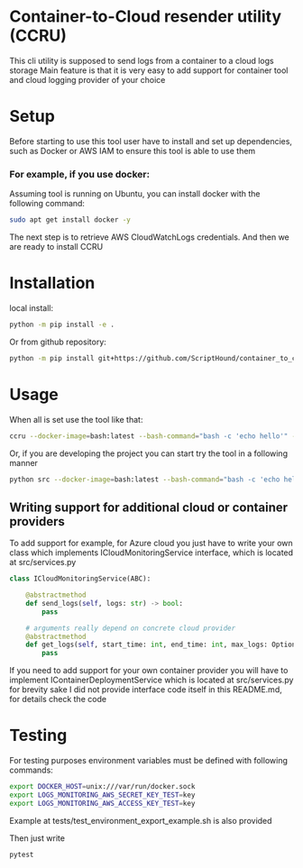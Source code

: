 # Container-to-Cloud resender utility (CCRU)

This cli utility is supposed to send logs from a container to a cloud logs storage
Main feature is that it is very easy to add support for container tool and 
cloud logging provider of your choice

# Setup
Before starting to use this tool user have to install and set up dependencies, such
as Docker or AWS IAM to ensure this tool is able to use them

### For example, if you use docker:
Assuming tool is running on Ubuntu, you can install docker with the following command:
```bash
sudo apt get install docker -y
```
The next step is to retrieve AWS CloudWatchLogs credentials. And then we are ready 
to install CCRU
# Installation

local install:
```bash
python -m pip install -e .
```

Or from github repository:
```bash
python -m pip install git+https://github.com/ScriptHound/container_to_cloud_logs_sender.git
```


# Usage
When all is set use the tool like that:
```bash
ccru --docker-image=bash:latest --bash-command="bash -c 'echo hello'" --aws-cloudwatch-group=my-post-dev-group-1 --aws-cloudwatch-stream=my-post-dev-stream-1 --aws-access-key-id=aws_id --aws-secret-key=aws_key --aws-region=us-west-2
```

Or, if you are developing the project you can start try the tool in a following manner
```bash
python src --docker-image=bash:latest --bash-command="bash -c 'echo hello'" --aws-cloudwatch-group=my-post-dev-group-1 --aws-cloudwatch-stream=my-post-dev-stream-1 --aws-access-key-id=aws_id --aws-secret-key=aws_key --aws-region=us-west-2
```

## Writing support for additional cloud or container providers

To add support for example, for Azure cloud you just have to write your own
class which implements ICloudMonitoringService interface, which is located at src/services.py

```python
class ICloudMonitoringService(ABC):

    @abstractmethod
    def send_logs(self, logs: str) -> bool:
        pass

    # arguments really depend on concrete cloud provider
    @abstractmethod
    def get_logs(self, start_time: int, end_time: int, max_logs: Optional[int] = 100) -> str:
        pass
```

If you need to add support for your own container provider you will have to implement
IContainerDeploymentService which is located at src/services.py for brevity sake
I did not provide interface code itself in this README.md, for details check the code


# Testing
For testing purposes environment variables must be defined with following commands:
```bash
export DOCKER_HOST=unix:///var/run/docker.sock
export LOGS_MONITORING_AWS_SECRET_KEY_TEST=key
export LOGS_MONITORING_AWS_ACCESS_KEY_TEST=key
```

Example at tests/test_environment_export_example.sh is also provided

Then just write
```bash
pytest
```